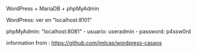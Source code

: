 WordPress + MariaDB + phpMyAdmin

WordPress: ver en "localhost:8101"

phpMyAdmin: "localhost:8081" - usuario: useradmin - password: p4ssw0rd

information from : https://github.com/jmlcas/wordpress-casaos
